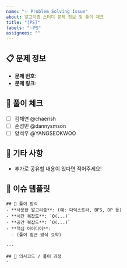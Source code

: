 ```yaml
---
name: "✨ Problem Solving Issue"
about: 알고리즘 스터디 문제 정보 및 풀이 체크
title: "[PS]"
labels: "✨PS"
assignees: ""
---
```


## :clipboard: 문제 정보

- **문제 번호**:
- **문제 링크**:

## :raised_hands: 풀이 체크

- [ ] 김채연 @chaerish
- [ ] 손성민 @dannysmson
- [ ] 양석우 @YANGSEOKWOO

## :speech_balloon: 기타 사항

- 추가로 공유할 내용이 있다면 적어주세요!

## 🧸 이슈 템플릿

```
## 🎀 풀이 방식
- **사용한 알고리즘**: (예: 다익스트라, BFS, DP 등)
- **시간 복잡도**: `O(...)`
- **공간 복잡도**: `O(...)`
- **핵심 아이디어**:
  - (풀이 접근 방식 요약)

---

## 👾 의사코드 / 풀이 과정
-
```
